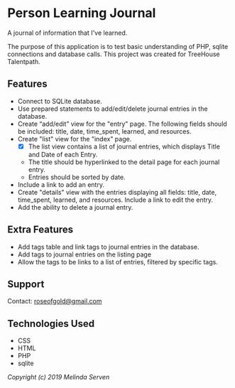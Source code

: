 # Person Learning Journal
A journal of information that I've learned.

The purpose of this application is to test basic understanding of PHP, sqlite connections and database calls. This project was created for TreeHouse Talentpath.

## Features
* Connect to SQLite database.
* Use prepared statements to add/edit/delete journal entries in the database.
* Create “add/edit” view for the "entry" page. The following fields should be included: title, date, time_spent, learned, and resources.
* Create "list" view for the "index" page.
  * [x] The list view contains a list of journal entries, which displays Title and Date of each Entry.
  * The title should be hyperlinked to the detail page for each journal entry.
  * Entries should be sorted by date.
* Include a link to add an entry.
* Create "details" view with the entries displaying all fields: title, date, time_spent, learned, and resources. Include a link to edit the entry.
* Add the ability to delete a journal entry.

## Extra Features
* Add tags table and link tags to journal entries in the database.
* Add tags to journal entries on the listing page
* Allow the tags to be links to a list of entries, filtered by specific tags.

## Support
Contact: roseofgold@gmail.com

## Technologies Used
* CSS
* HTML
* PHP
* sqlite

_Copyright (c) 2019 Melinda Serven_
